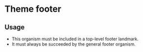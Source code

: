 # Theme footer

## Usage

* This organism must be included in a top-level footer landmark.
* It must always be succeeded by the general footer organism.